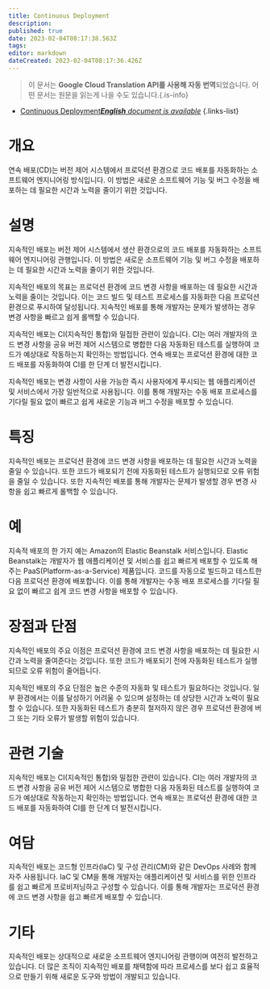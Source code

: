 ```yaml
---
title: Continuous Deployment
description: 
published: true
date: 2023-02-04T08:17:38.563Z
tags: 
editor: markdown
dateCreated: 2023-02-04T08:17:36.426Z
---
```


> 이 문서는 **Google Cloud Translation API를 사용해 자동 번역**되었습니다.
어떤 문서는 원문을 읽는게 나을 수도 있습니다.{.is-info}



- [Continuous Deployment***English** document is available*](/en/Knowledge-base/Dictionary/continuous-deployment)
{.links-list}


# 개요
연속 배포(CD)는 버전 제어 시스템에서 프로덕션 환경으로 코드 배포를 자동화하는 소프트웨어 엔지니어링 방식입니다. 이 방법은 새로운 소프트웨어 기능 및 버그 수정을 배포하는 데 필요한 시간과 노력을 줄이기 위한 것입니다.

# 설명
지속적인 배포는 버전 제어 시스템에서 생산 환경으로의 코드 배포를 자동화하는 소프트웨어 엔지니어링 관행입니다. 이 방법은 새로운 소프트웨어 기능 및 버그 수정을 배포하는 데 필요한 시간과 노력을 줄이기 위한 것입니다.

지속적인 배포의 목표는 프로덕션 환경에 코드 변경 사항을 배포하는 데 필요한 시간과 노력을 줄이는 것입니다. 이는 코드 빌드 및 테스트 프로세스를 자동화한 다음 프로덕션 환경으로 푸시하여 달성됩니다. 지속적인 배포를 통해 개발자는 문제가 발생하는 경우 변경 사항을 빠르고 쉽게 롤백할 수 있습니다.

지속적인 배포는 CI(지속적인 통합)와 밀접한 관련이 있습니다. CI는 여러 개발자의 코드 변경 사항을 공유 버전 제어 시스템으로 병합한 다음 자동화된 테스트를 실행하여 코드가 예상대로 작동하는지 확인하는 방법입니다. 연속 배포는 프로덕션 환경에 대한 코드 배포를 자동화하여 CI를 한 단계 더 발전시킵니다.

지속적인 배포는 변경 사항이 사용 가능한 즉시 사용자에게 푸시되는 웹 애플리케이션 및 서비스에서 가장 일반적으로 사용됩니다. 이를 통해 개발자는 수동 배포 프로세스를 기다릴 필요 없이 빠르고 쉽게 새로운 기능과 버그 수정을 배포할 수 있습니다.

# 특징
지속적인 배포는 프로덕션 환경에 코드 변경 사항을 배포하는 데 필요한 시간과 노력을 줄일 수 있습니다. 또한 코드가 배포되기 전에 자동화된 테스트가 실행되므로 오류 위험을 줄일 수 있습니다. 또한 지속적인 배포를 통해 개발자는 문제가 발생할 경우 변경 사항을 쉽고 빠르게 롤백할 수 있습니다.

# 예
지속적 배포의 한 가지 예는 Amazon의 Elastic Beanstalk 서비스입니다. Elastic Beanstalk는 개발자가 웹 애플리케이션 및 서비스를 쉽고 빠르게 배포할 수 있도록 해주는 PaaS(Platform-as-a-Service) 제품입니다. 코드를 자동으로 빌드하고 테스트한 다음 프로덕션 환경에 배포합니다. 이를 통해 개발자는 수동 배포 프로세스를 기다릴 필요 없이 빠르고 쉽게 코드 변경 사항을 배포할 수 있습니다.

# 장점과 단점
지속적인 배포의 주요 이점은 프로덕션 환경에 코드 변경 사항을 배포하는 데 필요한 시간과 노력을 줄여준다는 것입니다. 또한 코드가 배포되기 전에 자동화된 테스트가 실행되므로 오류 위험이 줄어듭니다.

지속적인 배포의 주요 단점은 높은 수준의 자동화 및 테스트가 필요하다는 것입니다. 일부 환경에서는 이를 달성하기 어려울 수 있으며 설정하는 데 상당한 시간과 노력이 필요할 수 있습니다. 또한 자동화된 테스트가 충분히 철저하지 않은 경우 프로덕션 환경에 버그 또는 기타 오류가 발생할 위험이 있습니다.

# 관련 기술
지속적인 배포는 CI(지속적인 통합)와 밀접한 관련이 있습니다. CI는 여러 개발자의 코드 변경 사항을 공유 버전 제어 시스템으로 병합한 다음 자동화된 테스트를 실행하여 코드가 예상대로 작동하는지 확인하는 방법입니다. 연속 배포는 프로덕션 환경에 대한 코드 배포를 자동화하여 CI를 한 단계 더 발전시킵니다.

# 여담
지속적인 배포는 코드형 인프라(IaC) 및 구성 관리(CM)와 같은 DevOps 사례와 함께 자주 사용됩니다. IaC 및 CM을 통해 개발자는 애플리케이션 및 서비스를 위한 인프라를 쉽고 빠르게 프로비저닝하고 구성할 수 있습니다. 이를 통해 개발자는 프로덕션 환경에 코드 변경 사항을 쉽고 빠르게 배포할 수 있습니다.

# 기타
지속적인 배포는 상대적으로 새로운 소프트웨어 엔지니어링 관행이며 여전히 발전하고 있습니다. 더 많은 조직이 지속적인 배포를 채택함에 따라 프로세스를 보다 쉽고 효율적으로 만들기 위해 새로운 도구와 방법이 개발되고 있습니다.